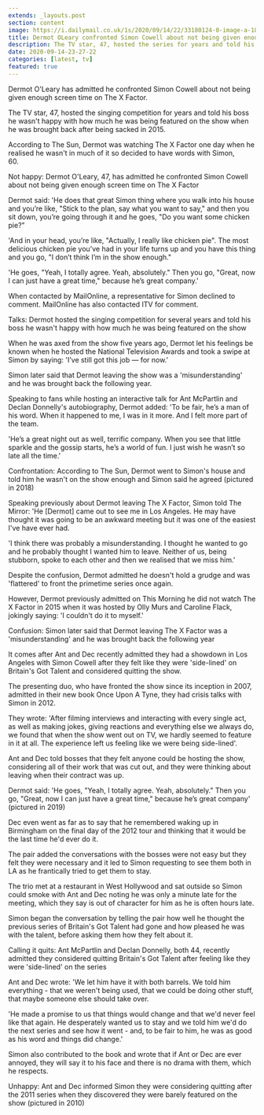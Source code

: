 ```yaml
---
extends: _layouts.post
section: content
image: https://i.dailymail.co.uk/1s/2020/09/14/22/33180124-0-image-a-184_1600119183460.jpg 
title: Dermot OLeary confronted Simon Cowell about not being given enough screen time on The X Factor 
description: The TV star, 47, hosted the series for years and told his boss he wasnt happy with how much he was being featured on the show when he was brought back after being sacked in 2015. 
date: 2020-09-14-23-27-22 
categories: [latest, tv] 
featured: true 
--- 
```

Dermot O'Leary has admitted he confronted Simon Cowell about not being given enough screen time on The X Factor. 

The TV star, 47, hosted the singing competition for years and told his boss he wasn't happy with how much he was being featured on the show when he was brought back after being sacked in 2015.

According to The Sun, Dermot was watching The X Factor one day when he realised he wasn't in much of it so decided to have words with Simon, 60.     

Not happy: Dermot O'Leary, 47, has admitted he confronted Simon Cowell about not being given enough screen time on The X Factor

Dermot said: 'He does that great Simon thing where you walk into his house and you’re like, "Stick to the plan, say what you want to say," and then you sit down, you’re going through it and he goes, "Do you want some chicken pie?"

'And in your head, you’re like, "Actually, I really like chicken pie". The most delicious chicken pie you’ve had in your life turns up and you have this thing and you go, "I don’t think I’m in the show enough." 

'He goes, "Yeah, I totally agree. Yeah, ­absolutely." Then you go, "Great, now I can just have a great time," because he’s great company.'

When contacted by MailOnline, a representative for Simon declined to comment. MailOnline has also contacted ITV for comment.  

Talks: Dermot hosted the singing competition for several years and told his boss he wasn't happy with how much he was being featured on the show

When he was axed from the show five years ago, Dermot let his feelings be known when he hosted the National Television Awards and took a swipe at Simon by saying: 'I’ve still got this job — for now.'

Simon later said that Dermot leaving the show was a 'misunderstanding' and he was brought back the following year. 

Speaking to fans while hosting an interactive talk for Ant McPartlin and Declan Donnelly's autobiography, Dermot added: 'To be fair, he’s a man of his word. When it happened to me, I was in it more. And I felt more part of the team.

'He’s a great night out as well, terrific company. When you see that little sparkle and the gossip starts, he’s a world of fun. I just wish he wasn’t so late all the time.' 

Confrontation: According to The Sun, Dermot went to Simon's house and told him he wasn't on the show enough and Simon said he agreed (pictured in 2018) 

Speaking previously about Dermot leaving The X Factor, Simon told The Mirror: 'He [Dermot] came out to see me in Los Angeles. He may have thought it was going to be an awkward meeting but it was one of the easiest I've have ever had.

'I think there was probably a misunderstanding. I thought he wanted to go and he probably thought I wanted him to leave. Neither of us, being stubborn, spoke to each other and then we realised that we miss him.'

Despite the confusion, Dermot admitted he doesn't hold a grudge and was 'flattered' to front the primetime series once again.

However, Dermot previously admitted on This Morning he did not watch The X Factor in 2015 when it was hosted by Olly Murs and Caroline Flack, jokingly saying: 'I couldn't do it to myself.'

Confusion: Simon later said that Dermot leaving The X Factor was a 'misunderstanding' and he was brought back the following year

It comes after Ant and Dec recently admitted they had a showdown in Los Angeles with Simon Cowell after they felt like they were 'side-lined' on Britain's Got Talent and considered quitting the show.

The presenting duo, who have fronted the show since its inception in 2007, admitted in their new book Once Upon A Tyne, they had crisis talks with Simon in 2012.

They wrote: 'After filming interviews and interacting with every single act, as well as making jokes, giving reactions and everything else we always do, we found that when the show went out on TV, we hardly seemed to feature in it at all. The experience left us feeling like we were being side-lined'. 

Ant and Dec told bosses that they felt anyone could be hosting the show, considering all of their work that was cut out, and they were thinking about leaving when their contract was up. 

Dermot said: 'He goes, "Yeah, I totally agree. Yeah, ­absolutely." Then you go, "Great, now I can just have a great time," because he’s great company' (pictured in 2019) 

Dec even went as far as to say that he remembered waking up in Birmingham on the final day of the 2012 tour and thinking that it would be the last time he'd ever do it.

The pair added the conversations with the bosses were not easy but they felt they were necessary and it led to Simon requesting to see them both in LA as he frantically tried to get them to stay. 

The trio met at a restaurant in West Hollywood and sat outside so Simon could smoke with Ant and Dec noting he was only a minute late for the meeting, which they say is out of character for him as he is often hours late.

Simon began the conversation by telling the pair how well he thought the previous series of Britain's Got Talent had gone and how pleased he was with the talent, before asking them how they felt about it.

Calling it quits: Ant McPartlin and Declan Donnelly, both 44, recently admitted they considered quitting Britain's Got Talent after feeling like they were 'side-lined' on the series

Ant and Dec wrote: 'We let him have it with both barrels. We told him everything - that we weren't being used, that we could be doing other stuff, that maybe someone else should take over.

'He made a promise to us that things would change and that we'd never feel like that again. He desperately wanted us to stay and we told him we'd do the next series and see how it went - and, to be fair to him, he was as good as his word and things did change.'

Simon also contributed to the book and wrote that if Ant or Dec are ever annoyed, they will say it to his face and there is no drama with them, which he respects.  

Unhappy: Ant and Dec informed Simon they were considering quitting after the 2011 series when they discovered they were barely featured on the show (pictured in 2010)

